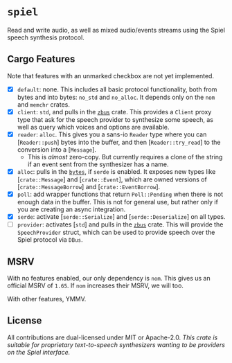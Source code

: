 # `spiel`

Read and write audio, as well as mixed audio/events streams using the Spiel speech synthesis protocol.

## Cargo Features

Note that features with an unmarked checkbox are not yet implemented.

- [X] `default`: none. This includes all basic protocol functionality, both from bytes and into bytes: `no_std` and `no_alloc`. It depends only on the `nom` and `memchr` crates.
- [X] `client`: `std`, and pulls in the [`zbus`](https://crates.io/crates/zbus) crate. This provides a `Client` proxy type that ask for the speech provider to synthesize some speech, as well as query which voices and options are available.
- [X] `reader`: `alloc`. This gives you a sans-io `Reader` type where you can [`Reader::push`] bytes into the buffer, and then [`Reader::try_read`] to the conversion into a [`Message`].
    - This is _almost_ zero-copy. But currently requires a clone of the string if an event sent from the synthesizer has a name.
- [X] `alloc`: pulls in the [`bytes`](https://crates.io/crates/bytes), if `serde` is enabled. It exposes new types like [`crate::Message`] and [`crate::Event`], which are owned versions of [`crate::MessageBorrow`] and [`crate::EventBorrow`].
- [X] `poll`: add wrapper functions that return `Poll::Pending` when there is not enough data in the buffer. This is not for general use, but rather only if you are creating an async integration.
- [X] `serde`: activate [`serde::Serialize`] and [`serde::Deserialize`] on all types.
- [ ] `provider`: activates [`std`] and pulls in the [`zbus`](https://crates.io/crates/zbus) crate. This will provide the `SpeechProvider` struct, which can be used to provide speech over the Spiel protocol via `DBus`.

## MSRV

With no features enabled, our only dependency is `nom`.
This gives us an official MSRV of `1.65`.
If `nom` increases their MSRV, we will too.

With other features, YMMV.

## License

All contributions are dual-licensed under MIT or Apache-2.0.
_This crate is suitable for proprietary text-to-speech synthesizers wanting to be providers on the Spiel interface._

